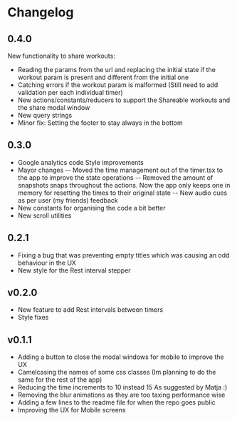# Changelog

## 0.4.0

New functionality to share workouts:

- Reading the params from the url and replacing the initial state if the workout param is present and different from the initial one
- Catching errors if the workout param is malformed (Still need to add validation per each individual timer)
- New actions/constants/reducers to support the Shareable workouts and the share modal window
- New query strings
- Minor fix: Setting the footer to stay always in the bottom

## 0.3.0

- Google analytics code Style improvements
- Mayor changes
  -- Moved the time management out of the timer.tsx to the app to improve the state operations
  -- Removed the amount of snapshots snaps throughout the actions. Now the app only keeps one in memory for resetting the times to their original state
  -- New audio cues as per user (my friends) feedback
- New constants for organising the code a bit better
- New scroll utilities

## 0.2.1

- Fixing a bug that was preventing empty titles which was causing an odd behaviour in the UX
- New style for the Rest interval stepper

## v0.2.0

- New feature to add Rest intervals between timers
- Style fixes

## v0.1.1

- Adding a button to close the modal windows for mobile to improve the UX
- Camelcasing the names of some css classes (Im planning to do the same for the rest of the app)
- Reducing the time increments to 10 instead 15 As suggested by Matja :)
- Removing the blur animations as they are too taxing performance wise
- Adding a few lines to the readme file for when the repo goes public
- Improving the UX for Mobile screens
